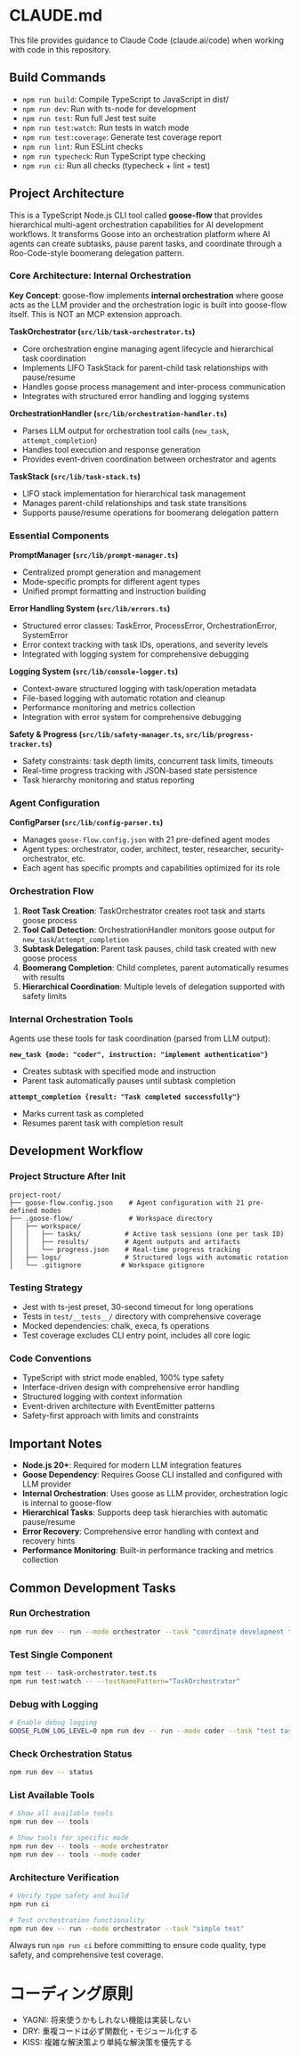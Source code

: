 # CLAUDE.md

This file provides guidance to Claude Code (claude.ai/code) when working with code in this repository.

## Build Commands

- `npm run build`: Compile TypeScript to JavaScript in dist/
- `npm run dev`: Run with ts-node for development 
- `npm run test`: Run full Jest test suite
- `npm run test:watch`: Run tests in watch mode
- `npm run test:coverage`: Generate test coverage report
- `npm run lint`: Run ESLint checks
- `npm run typecheck`: Run TypeScript type checking
- `npm run ci`: Run all checks (typecheck + lint + test)

## Project Architecture

This is a TypeScript Node.js CLI tool called **goose-flow** that provides hierarchical multi-agent orchestration capabilities for AI development workflows. It transforms Goose into an orchestration platform where AI agents can create subtasks, pause parent tasks, and coordinate through a Roo-Code-style boomerang delegation pattern.

### Core Architecture: Internal Orchestration

**Key Concept**: goose-flow implements **internal orchestration** where goose acts as the LLM provider and the orchestration logic is built into goose-flow itself. This is NOT an MCP extension approach.

**TaskOrchestrator (`src/lib/task-orchestrator.ts`)**
- Core orchestration engine managing agent lifecycle and hierarchical task coordination
- Implements LIFO TaskStack for parent-child task relationships with pause/resume
- Handles goose process management and inter-process communication
- Integrates with structured error handling and logging systems

**OrchestrationHandler (`src/lib/orchestration-handler.ts`)**
- Parses LLM output for orchestration tool calls (`new_task`, `attempt_completion`)
- Handles tool execution and response generation
- Provides event-driven coordination between orchestrator and agents

**TaskStack (`src/lib/task-stack.ts`)**
- LIFO stack implementation for hierarchical task management
- Manages parent-child relationships and task state transitions
- Supports pause/resume operations for boomerang delegation pattern

### Essential Components

**PromptManager (`src/lib/prompt-manager.ts`)**
- Centralized prompt generation and management
- Mode-specific prompts for different agent types
- Unified prompt formatting and instruction building

**Error Handling System (`src/lib/errors.ts`)**
- Structured error classes: TaskError, ProcessError, OrchestrationError, SystemError
- Error context tracking with task IDs, operations, and severity levels
- Integrated with logging system for comprehensive debugging

**Logging System (`src/lib/console-logger.ts`)**
- Context-aware structured logging with task/operation metadata
- File-based logging with automatic rotation and cleanup
- Performance monitoring and metrics collection
- Integration with error system for comprehensive debugging

**Safety & Progress (`src/lib/safety-manager.ts`, `src/lib/progress-tracker.ts`)**
- Safety constraints: task depth limits, concurrent task limits, timeouts
- Real-time progress tracking with JSON-based state persistence
- Task hierarchy monitoring and status reporting

### Agent Configuration

**ConfigParser (`src/lib/config-parser.ts`)**
- Manages `goose-flow.config.json` with 21 pre-defined agent modes
- Agent types: orchestrator, coder, architect, tester, researcher, security-orchestrator, etc.
- Each agent has specific prompts and capabilities optimized for its role

### Orchestration Flow

1. **Root Task Creation**: TaskOrchestrator creates root task and starts goose process
2. **Tool Call Detection**: OrchestrationHandler monitors goose output for `new_task`/`attempt_completion`
3. **Subtask Delegation**: Parent task pauses, child task created with new goose process
4. **Boomerang Completion**: Child completes, parent automatically resumes with results
5. **Hierarchical Coordination**: Multiple levels of delegation supported with safety limits

### Internal Orchestration Tools

Agents use these tools for task coordination (parsed from LLM output):

**`new_task {mode: "coder", instruction: "implement authentication"}`**
- Creates subtask with specified mode and instruction
- Parent task automatically pauses until subtask completion

**`attempt_completion {result: "Task completed successfully"}`**
- Marks current task as completed
- Resumes parent task with completion result

## Development Workflow

### Project Structure After Init
```
project-root/
├── goose-flow.config.json    # Agent configuration with 21 pre-defined modes
├── .goose-flow/              # Workspace directory
│   ├── workspace/
│   │   ├── tasks/           # Active task sessions (one per task ID)
│   │   ├── results/         # Agent outputs and artifacts
│   │   └── progress.json    # Real-time progress tracking
│   ├── logs/                # Structured logs with automatic rotation
│   └── .gitignore          # Workspace gitignore
```

### Testing Strategy
- Jest with ts-jest preset, 30-second timeout for long operations
- Tests in `test/__tests__/` directory with comprehensive coverage
- Mocked dependencies: chalk, execa, fs operations
- Test coverage excludes CLI entry point, includes all core logic

### Code Conventions
- TypeScript with strict mode enabled, 100% type safety
- Interface-driven design with comprehensive error handling
- Structured logging with context information
- Event-driven architecture with EventEmitter patterns
- Safety-first approach with limits and constraints

## Important Notes

- **Node.js 20+**: Required for modern LLM integration features
- **Goose Dependency**: Requires Goose CLI installed and configured with LLM provider
- **Internal Orchestration**: Uses goose as LLM provider, orchestration logic is internal to goose-flow
- **Hierarchical Tasks**: Supports deep task hierarchies with automatic pause/resume
- **Error Recovery**: Comprehensive error handling with context and recovery hints
- **Performance Monitoring**: Built-in performance tracking and metrics collection

## Common Development Tasks

### Run Orchestration
```bash
npm run dev -- run --mode orchestrator --task "coordinate development tasks"
```

### Test Single Component
```bash
npm test -- task-orchestrator.test.ts
npm run test:watch -- --testNamePattern="TaskOrchestrator"
```

### Debug with Logging
```bash
# Enable debug logging
GOOSE_FLOW_LOG_LEVEL=0 npm run dev -- run --mode coder --task "test task"
```

### Check Orchestration Status
```bash
npm run dev -- status
```

### List Available Tools
```bash
# Show all available tools
npm run dev -- tools

# Show tools for specific mode
npm run dev -- tools --mode orchestrator
npm run dev -- tools --mode coder
```

### Architecture Verification
```bash
# Verify type safety and build
npm run ci

# Test orchestration functionality
npm run dev -- run --mode orchestrator --task "simple test"
```

Always run `npm run ci` before committing to ensure code quality, type safety, and comprehensive test coverage.

# コーディング原則
- YAGNI: 将来使うかもしれない機能は実装しない
- DRY: 重複コードは必ず関数化・モジュール化する
- KISS: 複雑な解決策より単純な解決策を優先する
